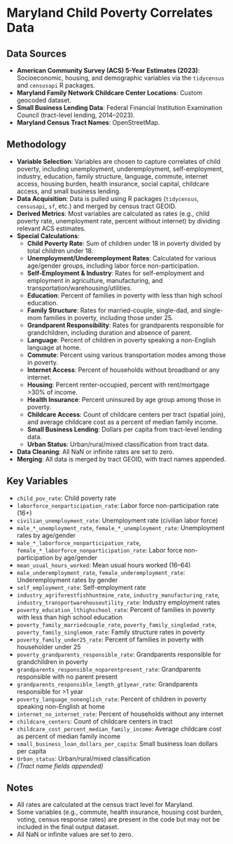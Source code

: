 # Maryland Child Poverty Correlates Data

## Data Sources

- **American Community Survey (ACS) 5-Year Estimates (2023)**: Socioeconomic, housing, and demographic variables via the `tidycensus` and `censusapi` R packages.
- **Maryland Family Network Childcare Center Locations**: Custom geocoded dataset.
- **Small Business Lending Data**: Federal Financial Institution Examination Council (tract-level lending, 2014–2023).
- **Maryland Census Tract Names**: OpenStreetMap.

## Methodology

- **Variable Selection**: Variables are chosen to capture correlates of child poverty, including unemployment, underemployment, self-employment, industry, education, family structure, language, commute, internet access, housing burden, health insurance, social capital, childcare access, and small business lending.
- **Data Acquisition**: Data is pulled using R packages (`tidycensus`, `censusapi`, `sf`, etc.) and merged by census tract GEOID.
- **Derived Metrics**: Most variables are calculated as rates (e.g., child poverty rate, unemployment rate, percent without internet) by dividing relevant ACS estimates.
- **Special Calculations**:
  - **Child Poverty Rate**: Sum of children under 18 in poverty divided by total children under 18.
  - **Unemployment/Underemployment Rates**: Calculated for various age/gender groups, including labor force non-participation.
  - **Self-Employment & Industry**: Rates for self-employment and employment in agriculture, manufacturing, and transportation/warehousing/utilities.
  - **Education**: Percent of families in poverty with less than high school education.
  - **Family Structure**: Rates for married-couple, single-dad, and single-mom families in poverty, including those under 25.
  - **Grandparent Responsibility**: Rates for grandparents responsible for grandchildren, including duration and absence of parent.
  - **Language**: Percent of children in poverty speaking a non-English language at home.
  - **Commute**: Percent using various transportation modes among those in poverty.
  - **Internet Access**: Percent of households without broadband or any internet.
  - **Housing**: Percent renter-occupied, percent with rent/mortgage >30% of income.
  - **Health Insurance**: Percent uninsured by age group among those in poverty.
  - **Childcare Access**: Count of childcare centers per tract (spatial join), and average childcare cost as a percent of median family income.
  - **Small Business Lending**: Dollars per capita from tract-level lending data.
  - **Urban Status**: Urban/rural/mixed classification from tract data.
- **Data Cleaning**: All NaN or infinite rates are set to zero.
- **Merging**: All data is merged by tract GEOID, with tract names appended.

## Key Variables

- `child_pov_rate`: Child poverty rate
- `laborforce_nonparticipation_rate`: Labor force non-participation rate (16+)
- `civilian_unemployment_rate`: Unemployment rate (civilian labor force)
- `male_*_unemployment_rate`, `female_*_unemployment_rate`: Unemployment rates by age/gender
- `male_*_laborforce_nonparticipation_rate`, `female_*_laborforce_nonparticipation_rate`: Labor force non-participation by age/gender
- `mean_usual_hours_worked`: Mean usual hours worked (16–64)
- `male_underemployment_rate`, `female_underemployment_rate`: Underemployment rates by gender
- `self_employment_rate`: Self-employment rate
- `industry_agriforestfishhuntmine_rate`, `industry_manufacturing_rate`, `industry_transportwarehouseutility_rate`: Industry employment rates
- `poverty_education_lthighschool_rate`: Percent of families in poverty with less than high school education
- `poverty_family_marriedcouple_rate`, `poverty_family_singledad_rate`, `poverty_family_singlemom_rate`: Family structure rates in poverty
- `poverty_family_under25_rate`: Percent of families in poverty with householder under 25
- `poverty_grandparents_responsible_rate`: Grandparents responsible for grandchildren in poverty
- `grandparents_responsible_noparentpresent_rate`: Grandparents responsible with no parent present
- `grandparents_responsible_length_gt1year_rate`: Grandparents responsible for >1 year
- `poverty_language_nonenglish_rate`: Percent of children in poverty speaking non-English at home
- `internet_no_internet_rate`: Percent of households without any internet
- `childcare_centers`: Count of childcare centers in tract
- `childcare_cost_percent_median_family_income`: Average childcare cost as percent of median family income
- `small_business_loan_dollars_per_capita`: Small business loan dollars per capita
- `Urban_status`: Urban/rural/mixed classification
- *(Tract name fields appended)*

## Notes

- All rates are calculated at the census tract level for Maryland.
- Some variables (e.g., commute, health insurance, housing cost burden, voting, census response rates) are present in the code but may not be included in the final output dataset.
- All NaN or infinite values are set to zero.
